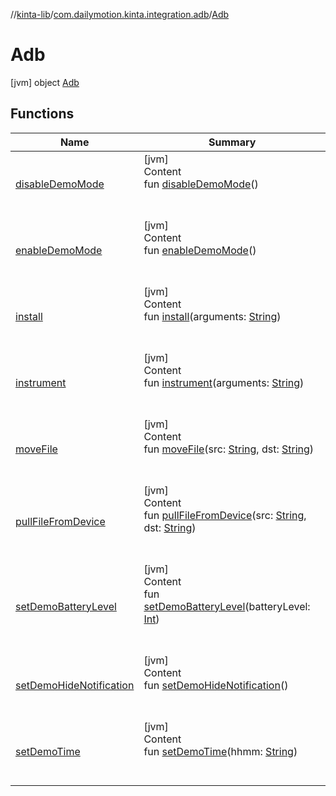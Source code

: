 //[kinta-lib](../../../index.md)/[com.dailymotion.kinta.integration.adb](../index.md)/[Adb](index.md)



# Adb  
 [jvm] object [Adb](index.md)   


## Functions  
  
|  Name |  Summary | 
|---|---|
| <a name="com.dailymotion.kinta.integration.adb/Adb/disableDemoMode/#/PointingToDeclaration/"></a>[disableDemoMode](disable-demo-mode.md)| <a name="com.dailymotion.kinta.integration.adb/Adb/disableDemoMode/#/PointingToDeclaration/"></a>[jvm]  <br>Content  <br>fun [disableDemoMode](disable-demo-mode.md)()  <br><br><br>|
| <a name="com.dailymotion.kinta.integration.adb/Adb/enableDemoMode/#/PointingToDeclaration/"></a>[enableDemoMode](enable-demo-mode.md)| <a name="com.dailymotion.kinta.integration.adb/Adb/enableDemoMode/#/PointingToDeclaration/"></a>[jvm]  <br>Content  <br>fun [enableDemoMode](enable-demo-mode.md)()  <br><br><br>|
| <a name="com.dailymotion.kinta.integration.adb/Adb/install/#kotlin.String/PointingToDeclaration/"></a>[install](install.md)| <a name="com.dailymotion.kinta.integration.adb/Adb/install/#kotlin.String/PointingToDeclaration/"></a>[jvm]  <br>Content  <br>fun [install](install.md)(arguments: [String](https://kotlinlang.org/api/latest/jvm/stdlib/kotlin/-string/index.html))  <br><br><br>|
| <a name="com.dailymotion.kinta.integration.adb/Adb/instrument/#kotlin.String/PointingToDeclaration/"></a>[instrument](instrument.md)| <a name="com.dailymotion.kinta.integration.adb/Adb/instrument/#kotlin.String/PointingToDeclaration/"></a>[jvm]  <br>Content  <br>fun [instrument](instrument.md)(arguments: [String](https://kotlinlang.org/api/latest/jvm/stdlib/kotlin/-string/index.html))  <br><br><br>|
| <a name="com.dailymotion.kinta.integration.adb/Adb/moveFile/#kotlin.String#kotlin.String/PointingToDeclaration/"></a>[moveFile](move-file.md)| <a name="com.dailymotion.kinta.integration.adb/Adb/moveFile/#kotlin.String#kotlin.String/PointingToDeclaration/"></a>[jvm]  <br>Content  <br>fun [moveFile](move-file.md)(src: [String](https://kotlinlang.org/api/latest/jvm/stdlib/kotlin/-string/index.html), dst: [String](https://kotlinlang.org/api/latest/jvm/stdlib/kotlin/-string/index.html))  <br><br><br>|
| <a name="com.dailymotion.kinta.integration.adb/Adb/pullFileFromDevice/#kotlin.String#kotlin.String/PointingToDeclaration/"></a>[pullFileFromDevice](pull-file-from-device.md)| <a name="com.dailymotion.kinta.integration.adb/Adb/pullFileFromDevice/#kotlin.String#kotlin.String/PointingToDeclaration/"></a>[jvm]  <br>Content  <br>fun [pullFileFromDevice](pull-file-from-device.md)(src: [String](https://kotlinlang.org/api/latest/jvm/stdlib/kotlin/-string/index.html), dst: [String](https://kotlinlang.org/api/latest/jvm/stdlib/kotlin/-string/index.html))  <br><br><br>|
| <a name="com.dailymotion.kinta.integration.adb/Adb/setDemoBatteryLevel/#kotlin.Int/PointingToDeclaration/"></a>[setDemoBatteryLevel](set-demo-battery-level.md)| <a name="com.dailymotion.kinta.integration.adb/Adb/setDemoBatteryLevel/#kotlin.Int/PointingToDeclaration/"></a>[jvm]  <br>Content  <br>fun [setDemoBatteryLevel](set-demo-battery-level.md)(batteryLevel: [Int](https://kotlinlang.org/api/latest/jvm/stdlib/kotlin/-int/index.html))  <br><br><br>|
| <a name="com.dailymotion.kinta.integration.adb/Adb/setDemoHideNotification/#/PointingToDeclaration/"></a>[setDemoHideNotification](set-demo-hide-notification.md)| <a name="com.dailymotion.kinta.integration.adb/Adb/setDemoHideNotification/#/PointingToDeclaration/"></a>[jvm]  <br>Content  <br>fun [setDemoHideNotification](set-demo-hide-notification.md)()  <br><br><br>|
| <a name="com.dailymotion.kinta.integration.adb/Adb/setDemoTime/#kotlin.String/PointingToDeclaration/"></a>[setDemoTime](set-demo-time.md)| <a name="com.dailymotion.kinta.integration.adb/Adb/setDemoTime/#kotlin.String/PointingToDeclaration/"></a>[jvm]  <br>Content  <br>fun [setDemoTime](set-demo-time.md)(hhmm: [String](https://kotlinlang.org/api/latest/jvm/stdlib/kotlin/-string/index.html))  <br><br><br>|

